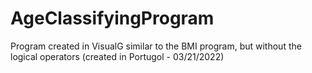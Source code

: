 # AgeClassifyingProgram
Program created in VisualG similar to the BMI program, but without the logical operators (created in Portugol - 03/21/2022)
